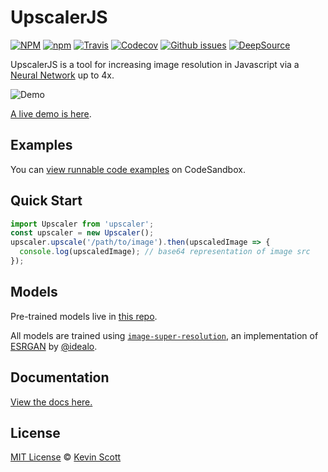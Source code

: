 # UpscalerJS

<a href="https://github.com/thekevinscott/UpscalerJS/blob/master/LICENSE"><img alt="NPM" src="https://img.shields.io/npm/l/upscaler" /></a>
<a href="https://www.npmjs.com/package/upscaler"><img alt="npm" src="https://img.shields.io/npm/dw/upscaler" /></a>
<a href="https://travis-ci.org/github/thekevinscott/UpscalerJS"><img alt="Travis" src="https://img.shields.io/travis/thekevinscott/upscalerjs" /></a>
<a href="https://codecov.io/gh/thekevinscott/upscalerjs"><img alt="Codecov" src="https://img.shields.io/codecov/c/github/thekevinscott/upscalerjs" /></a>
<a href="https://github.com/thekevinscott/UpscalerJS/issues"><img alt="Github issues" src="https://img.shields.io/github/issues/thekevinscott/upscalerjs" /></a>
<a href="https://deepsource.io/gh/thekevinscott/UpscalerJS/?ref=repository-badge"><img alt="DeepSource" src="https://deepsource.io/gh/thekevinscott/UpscalerJS.svg/?label=active+issues&show_trend=true" /></a>


UpscalerJS is a tool for increasing image resolution in Javascript via a [Neural Network](https://github.com/thekevinscott/upscalerjs-models) up to 4x.

![Demo](assets/demo.gif)

[A live demo is here](https://upscaler.ai).

## Examples

You can [view runnable code examples](https://github.com/thekevinscott/UpscalerJS/tree/master/examples) on CodeSandbox.

## Quick Start

```javascript
import Upscaler from 'upscaler';
const upscaler = new Upscaler();
upscaler.upscale('/path/to/image').then(upscaledImage => {
  console.log(upscaledImage); // base64 representation of image src
});
```

## Models

Pre-trained models live in [this repo](https://github.com/thekevinscott/UpscalerJS-models).

All models are trained using [`image-super-resolution`](https://github.com/idealo/image-super-resolution), an implementation of [ESRGAN](https://arxiv.org/pdf/1809.00219v2.pdf) by [@idealo](https://github.com/idealo).

## Documentation

[View the docs here.](https://thekevinscott.github.io/UpscalerJS/)

## License

[MIT License](https://oss.ninja/mit/developit/) © [Kevin Scott](https://thekevinscott.com)

